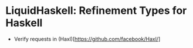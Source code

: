 # LiquidHaskell: Refinement Types for Haskell

- Verify requests in (Haxl)[https://github.com/facebook/Haxl/]
